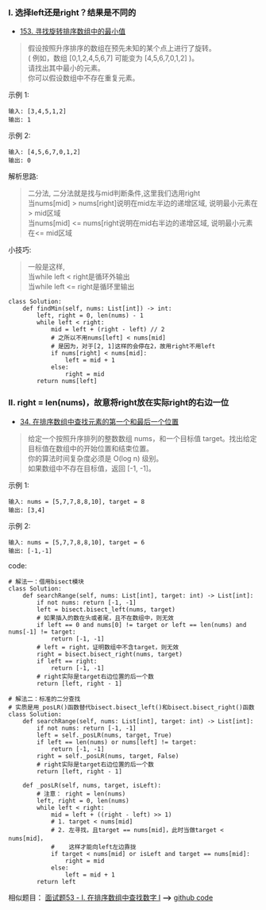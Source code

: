 ### I. 选择left还是right？结果是不同的
- [153. 寻找旋转排序数组中的最小值](https://leetcode-cn.com/problems/find-minimum-in-rotated-sorted-array/)
> 假设按照升序排序的数组在预先未知的某个点上进行了旋转。         
>( 例如，数组 [0,1,2,4,5,6,7] 可能变为 [4,5,6,7,0,1,2] )。        
>请找出其中最小的元素。      
>你可以假设数组中不存在重复元素。      

示例 1:
```shell
输入: [3,4,5,1,2]
输出: 1
```
示例 2:
```shell
输入: [4,5,6,7,0,1,2]
输出: 0
```
解析思路:
>二分法, 二分法就是找与mid判断条件,这里我们选用right           
>当nums[mid] > nums[right]说明在mid左半边的递增区域, 说明最小元素在> mid区域       
>当nums[mid] <= nums[right说明在mid右半边的递增区域, 说明最小元素在<= mid区域          

小技巧:        

>一般是这样,             
>当while left < right是循环外输出          
>当while left <= right是循环里输出         
```python3
class Solution:
    def findMin(self, nums: List[int]) -> int:
        left, right = 0, len(nums) - 1
        while left < right:
            mid = left + (right - left) // 2
            # 之所以不用nums[left] < nums[mid]
            # 是因为，对于[2, 1]这样的会停在2，故用right不用left
            if nums[right] < nums[mid]:
                left = mid + 1
            else:
                right = mid
        return nums[left]
```
### II. right = len(nums)，故意将right放在实际right的右边一位
- [34. 在排序数组中查找元素的第一个和最后一个位置](https://leetcode-cn.com/problems/find-first-and-last-position-of-element-in-sorted-array/)
> 给定一个按照升序排列的整数数组 nums，和一个目标值 target。找出给定目标值在数组中的开始位置和结束位置。         
你的算法时间复杂度必须是 O(log n) 级别。           
如果数组中不存在目标值，返回 [-1, -1]。

示例 1:

```
输入: nums = [5,7,7,8,8,10], target = 8
输出: [3,4]
```
示例 2:

```
输入: nums = [5,7,7,8,8,10], target = 6
输出: [-1,-1]
```


code:
```python3
# 解法一：借用bisect模块
class Solution:
    def searchRange(self, nums: List[int], target: int) -> List[int]:
        if not nums: return [-1, -1]
        left = bisect.bisect_left(nums, target)
        # 如果插入的数在头或者尾，且不在数组中，则无效
        if left == 0 and nums[0] != target or left == len(nums) and nums[-1] != target:
            return [-1, -1]
        # left = right，证明数组中不含target，则无效
        right = bisect.bisect_right(nums, target)
        if left == right:
            return [-1, -1]
        # right实际是target右边位置的后一个数
        return [left, right - 1]

# 解法二：标准的二分查找
# 实质是用_posLR()函数替代bisect.bisect_left()和bisect.bisect_right()函数
class Solution:
    def searchRange(self, nums: List[int], target: int) -> List[int]:
        if not nums: return [-1, -1]
        left = self._posLR(nums, target, True)
        if left == len(nums) or nums[left] != target:
            return [-1, -1]
        right = self._posLR(nums, target, False)
        # right实际是target右边位置的后一个数
        return [left, right - 1]
    
    def _posLR(self, nums, target, isLeft):
        # 注意： right = len(nums)
        left, right = 0, len(nums)
        while left < right:
            mid = left + ((right - left) >> 1)
            # 1. target < nums[mid]
            # 2. 左寻找，且target == nums[mid]，此时当做target < nums[mid]，
            #    这样才能向left左边靠拢
            if target < nums[mid] or isLeft and target == nums[mid]:
                right = mid
            else:
                left = mid + 1
        return left
```
相似题目：
[面试题53 - I. 在排序数组中查找数字 I](https://leetcode-cn.com/problems/zai-pai-xu-shu-zu-zhong-cha-zhao-shu-zi-lcof/) **-->**
[github code](https://github.com/Iruze/SwordForOffer-ZZW/blob/master/%E9%9D%A2%E8%AF%95%E9%A2%9853%20-%20I.%20%E5%9C%A8%E6%8E%92%E5%BA%8F%E6%95%B0%E7%BB%84%E4%B8%AD%E6%9F%A5%E6%89%BE%E6%95%B0%E5%AD%97%20I/search.py)

